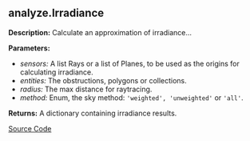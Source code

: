 ## analyze.Irradiance  
  
  
**Description:** Calculate an approximation of irradiance...



  
  
**Parameters:**  
  * *sensors:* A list Rays or a list of Planes, to be used as the origins for calculating
irradiance.  
  * *entities:* The obstructions, polygons or collections.  
  * *radius:* The max distance for raytracing.  
  * *method:* Enum, the sky method: `'weighted', 'unweighted'` or `'all'`.  
  
**Returns:** A dictionary containing irradiance results.  

[Source Code](https://github.com/design-automation/mobius-sim-funcs/blob/main/src/modules/functions/analyze/Irradiance.ts) 